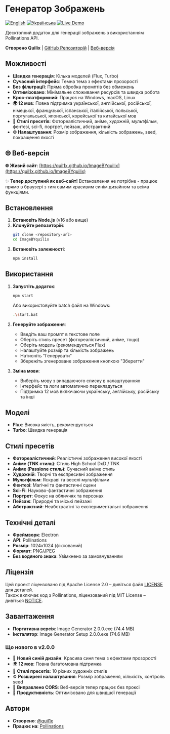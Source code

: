 # Генератор Зображень

[![English](https://img.shields.io/badge/English-🇬🇧-blue)](README.md)
[![Українська](https://img.shields.io/badge/Українська-🇺🇦-yellow)](README.uk.md)
[![Live Demo](https://img.shields.io/badge/Live%20Demo-🌐-green)](https://quil1x.github.io/ImageBYquilix)

Десктопний додаток для генерації зображень з використанням Pollinations API.

**Створено Quilix** | [GitHub Репозиторій](https://github.com/quil1x/ImageBYquilix) | [Веб-версія](https://quil1x.github.io/ImageBYquilix)

## Можливості

- **Швидка генерація**: Кілька моделей (Flux, Turbo)
- **Сучасний інтерфейс**: Темна тема з ефектами прозорості
- **Без фільтрації**: Пряма обробка промптів без обмежень
- **Оптимізовано**: Мінімальне споживання ресурсів та швидка робота
- **Крос-платформний**: Працює на Windows, macOS, Linux
- **🌍 12 мов**: Повна підтримка української, англійської, російської, німецької, французької, іспанської, італійської, польської, португальської, японської, корейської та китайської мов
- **🎨 Стилі пресетів**: Фотореалістичний, аніме, художній, мультфільм, фентезі, sci-fi, портрет, пейзаж, абстрактний
- **⚙️ Налаштування**: Розмір зображення, кількість зображень, seed, покращення якості

## 🌐 Веб-версія

**🌐 Живий сайт**: [https://quil1x.github.io/ImageBYquilix](https://quil1x.github.io/ImageBYquilix)

✨ **Тепер доступний як веб-сайт!** Встановлення не потрібне - працює прямо в браузері з тим самим красивим синім дизайном та всіма функціями.

## Встановлення

1. **Встановіть Node.js** (v16 або вище)
2. **Клонуйте репозиторій**:
   ```bash
   git clone <repository-url>
   cd ImageBYquilix
   ```
3. **Встановіть залежності**:
   ```bash
   npm install
   ```

## Використання

1. **Запустіть додаток**:
   ```bash
   npm start
   ```
   Або використовуйте batch файл на Windows:
   ```bash
   .\start.bat
   ```

2. **Генеруйте зображення**:
   - Введіть ваш промпт в текстове поле
   - Оберіть стиль пресет (фотореалістичний, аніме, тощо)
   - Оберіть модель (рекомендується Flux)
   - Налаштуйте розмір та кількість зображень
   - Натисніть "Генерувати"
   - Збережіть згенероване зображення кнопкою "Зберегти"

3. **Зміна мови**:
   - Виберіть мову з випадаючого списку в налаштуваннях
   - Інтерфейс та логи автоматично перекладуться
   - Підтримка 12 мов включаючи українську, англійську, російську та інші

## Моделі

- **Flux**: Висока якість, рекомендується
- **Turbo**: Швидка генерація

## Стилі пресетів

- **Фотореалістичний**: Реалістичні зображення високої якості
- **Аніме (TNK стиль)**: Стиль High School DxD / TNK
- **Аніме (Passione стиль)**: Сучасний аніме стиль
- **Художній**: Творчі та експресивні зображення
- **Мультфільм**: Яскраві та веселі мультфільми
- **Фентезі**: Магічні та фантастичні сцени
- **Sci-Fi**: Науково-фантастичні зображення
- **Портрет**: Фокус на обличчях та персонах
- **Пейзаж**: Природні та міські пейзажі
- **Абстрактний**: Неабстрактні та експериментальні зображення

## Технічні деталі

- **Фреймворк**: Electron
- **API**: Pollinations
- **Розмір**: 1024x1024 (фіксований)
- **Формат**: PNG/JPEG
- **Без водяного знака**: Увімкнено за замовчуванням

## Ліцензія

Цей проект ліцензовано під Apache License 2.0 – дивіться файл [LICENSE](LICENSE) для деталей.  
Також включає код з Pollinations, ліцензований під MIT License – дивіться [NOTICE](NOTICE).

## Завантаження

- **Портативна версія**: Image Generator 2.0.0.exe (74.4 MB)
- **Інсталятор**: Image Generator Setup 2.0.0.exe (74.6 MB)

### Що нового в v2.0.0

- 🎨 **Новий синій дизайн**: Красива синя тема з ефектами прозорості
- 🌍 **12 мов**: Повна багатомовна підтримка
- 🎨 **Стилі пресетів**: 10 різних художніх стилів
- ⚙️ **Розширені налаштування**: Розмір зображення, кількість, контроль seed
- 🔧 **Виправлено CORS**: Веб-версія тепер працює без проксі
- 🚀 **Продуктивність**: Оптимізовано для швидшої генерації

## Автори

- **Створено**: [@quil1x](https://github.com/quil1x)
- **Працює на**: [Pollinations](https://pollinations.ai)
